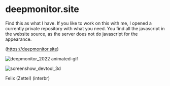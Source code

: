 # deepmonitor.site

Find this as what I have. If you like to work on this with me, I opened a currently private repository with what you need. You find all the javascript in the website source, as the server does not do javascript for the appearance.

(https://deepmonitor.site)

![deepmonitor_2022 animated-gif](https://t-cup.space/deepmonitor.site.gif)

![screenshow_devtool_3d](https://deepmonitor.site/screenshow_devtool_3d.jpg)

Felix (Zettel) (interbr)
